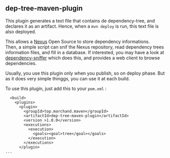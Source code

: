## dep-tree-maven-plugin

This plugin generates a text file that contains de dependency-tree, and declares it as an artifact. Hence, when a `mvn deploy` is run, this text file is also deployed.

This allows a [Nexus](https://fr.sonatype.com/nexus-repository-sonatype) Open Source to store dependency informations.  
Then, a simple script can snif the Nexus repository, read dependency trees information files, and fill in a database. If interested, you may have a look at [dependency-sniffer](https://github.com/cmarchand/dependency-sniffer) which does this, and provides a web client to browse dependencies.

Usually, you use this plugin only when you publish, so on deploy phase. But as it does very simple thinggs, you can use it at each build.

To use this plugin, just add this to your `pom.xml` :

```
  <build>
    <plugins>
      <plugin>
        <groupId>top.marchand.maven</groupId>
        <artifactId>dep-tree-maven-plugin</artifactId>
        <version >1.0.0</version>
        <executions>
          <execution>
            <goals><goal>tree</goal></goals>
          </execution>
        </executions>
      </plugin>
...
```

